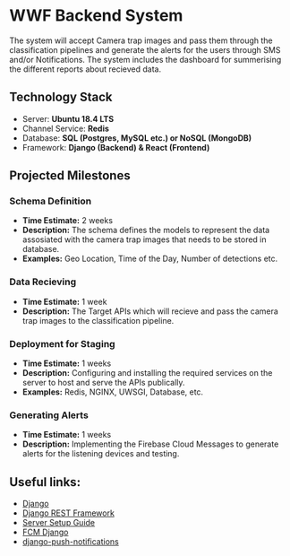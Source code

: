 # WWF Backend System

The system will accept Camera trap images and pass them through the classification pipelines and generate the alerts for the users through SMS and/or Notifications.
The system includes the dashboard for summerising the different reports about recieved data.

## Technology Stack

- Server: **Ubuntu 18.4 LTS**
- Channel Service: **Redis**
- Database: **SQL (Postgres, MySQL etc.) or NoSQL (MongoDB)**
- Framework: **Django (Backend) & React (Frontend)**

## Projected Milestones

### Schema Definition
  - **Time Estimate:** 2 weeks
  - **Description:** The schema defines the models to represent the data assosiated with the camera trap images that needs to be stored in database.
  - **Examples:** Geo Location, Time of the Day, Number of detections etc.

### Data Recieving
  - **Time Estimate:** 1 week
  - **Description:** The Target APIs which will recieve and pass the camera trap images to the classification pipeline.

### Deployment for Staging
  - **Time Estimate:** 1 weeks
  - **Description:** Configuring and installing the required services on the server to host and serve the APIs publically.
  - **Examples:** Redis, NGINX, UWSGI, Database, etc. 

### Generating Alerts
  - **Time Estimate:** 1 weeks
  - **Description:** Implementing the Firebase Cloud Messages to generate alerts for the listening devices and testing. 

## Useful links:
  - [Django](https://www.djangoproject.com/)
  - [Django REST Framework](https://www.django-rest-framework.org/)
  - [Server Setup Guide](https://oliverelliott.org/article/computing/tut_setup_nginx_django/)
  - [FCM Django](https://github.com/xtrinch/fcm-django)
  - [django-push-notifications](https://pypi.org/project/django-push-notifications/1.2.1/)
